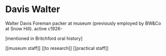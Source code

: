 



# Davis Walter


Walter Davis
Foreman packer at museum (previously employed by BW&Co at Snow Hill). active c1926- 

[mentioned in Britchford oral history]


[[museum staff]] [[to research]] [[practical staff]]
